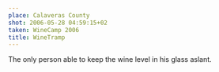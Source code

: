 ```yaml
---
place: Calaveras County
shot: 2006-05-28 04:59:15+02
taken: WineCamp 2006
title: WineTramp
---
```


The only person able to keep the wine level in his glass aslant.
